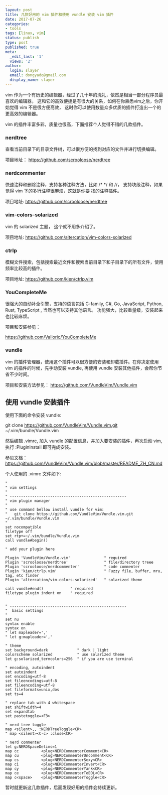 ```yaml
---
layout: post
title: 几款好用的 vim 插件和使用 vundle 安装 vim 插件
date: 2017-07-26
categories:
- tools
tags: [linux, vim]
status: publish
type: post
published: true
meta:
  _edit_last: '1'
  views: '2'
author:
  login: slayer
  email: dongyado@gmail.com
  display_name: slayer
---
```


vim 作为一个有历史的编辑器，经过了几十年的洗礼，依然是相当一部分程序员最喜欢的编辑器。
这和它的高效便捷是有很大的关系，如何在你熟悉vim之后，你开始觉得 vim 不是很方便高效，
这时你可以使用数量众多优质的插件打造出一个的更高效的编辑器。

vim 的插件丰富多彩，质量也很高，下面推荐个人觉得不错的几款插件。


### nerdtree

查看当前目录下的目录文件树，可以很方便的找到对应的文件并进行切换编辑。

项目地址：
https://github.com/scrooloose/nerdtree

### nerdcommenter

快速注释和删除注释，支持各种注释方法，比如 /* */ 和 //， 支持块级注释，如果觉得 vim 下的多行注释很麻烦，这就是你要
找的注释插件。

项目地址:
https://github.com/scrooloose/nerdtree

### vim-colors-solarized 

vim 的 solarized 主题， 这个就不用多介绍了。

项目地址:
https://github.com/altercation/vim-colors-solarized

### ctrlp

模糊文件搜索，包括搜索最近文件和搜索当前目录下和子目录下的所有文件，使用频率比较高的插件。

项目地址:
https://github.com/kien/ctrlp.vim

### YouCompleteMe

很强大的自动补全引擎，支持的语言包括 C-family, C#, Go, JavaScript, Python, Rust, TypeScript , 当然也可以支持其他语言。
功能强大，比较重量级，安装起来也比较麻烦。

项目和安装参见：

https://github.com/Valloric/YouCompleteMe


### vundle

vim 的插件管理器，使用这个插件可以很方便的安装和卸载插件。在你决定使用 vim 的插件的时候，先手动安装 vundle, 再使用
vundle 安装其他插件，会帮你节省不少时间。

项目和安装方法参见：
https://github.com/VundleVim/Vundle.vim

## 使用 vundle 安装插件

使用下面的命令安装 vundle:

git clone https://github.com/VundleVim/Vundle.vim.git ~/.vim/bundle/Vundle.vim

然后编辑 .vimrc, 加入 vundle 的配置信息，并加入要安装的插件，再次启动 vim, 
执行 :PluginInstall 即可完成安装。

参见文档： 
https://github.com/VundleVim/Vundle.vim/blob/master/README_ZH_CN.md

个人使用的 .vimrc 文件如下:
~~~
" 
" vim settings 
"
" ----------------------------------------------------
" vim plugin manager 
" 
" use command bellow install vundle for vim:
"   git clone https://github.com/VundleVim/Vundle.vim.git ~/.vim/bundle/Vundle.vim
"
set nocompatible
filetype off
set rtp+=~/.vim/bundle/Vundle.vim
call vundle#begin()

" add your plugin here

Plugin 'VundleVim/Vundle.vim'               " required
Plugin 'scrooloose/nerdtree'                " file/directory treee
Plugin 'scrooloose/nerdcommenter'           " code commenter
Plugin 'kien/ctrlp.vim'                     " Fuzzy file, buffer, mru, tag, etc finder
Plugin 'altercation/vim-colors-solarized'   " solarized theme

call vundle#end()            " required
filetype plugin indent on    " required 


" ----------------------------------------------------
"  basic settings
"
set nu
syntax enable
syntax on
" let mapleader=','
" let g:mapleader=','

" theme 
set background=dark             " dark | light
colorscheme solarized           " use solarized theme
let g:solarized_termcolors=256  " if you are use terminal

" encoding, autoindent
set autoindent
set encoding=utf-8
set fileencodings=utf-8
set fileencoding=utf-8
set fileformats=unix,dos
set ts=4

" replace tab with 4 whitespace
set shiftwidth=4
set expandtab
set pastetoggle=<F3>

" nerd tree toggle
map <silent>,, :NERDTreeToggle<CR>
" map <silent><C-c> :close<CR>

" nerd commenter
let g:NERDSpaceDelims=1
map cc          <plug>NERDCommenterComment<CR>
map cu          <plug>NERDCommenterUncomment<CR>
map cs          <plug>NERDCommenterSexy<CR>
map ci          <plug>NERDCommenterInvert<CR>
map cy          <plug>NERDCommenterYank<CR>
map ce          <plug>NERDCommenterToEOL<CR>
map c<space>    <plug>NERDCommenterToggle<CR>

~~~


暂时就更新这几款插件，后面发现好用的插件会持续更新。


